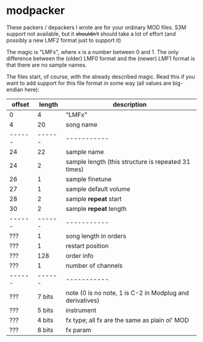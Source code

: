 # modpacker
These packers / depackers I wrote are for your ordinary MOD files. S3M support not available, but it ~~shouldn't~~ should take a lot of effort (and possibly a new LMF2 format just to support it)

The magic is "LMFx", where x is a number between 0 and 1. The only difference between the (older) LMF0 format and the (newer) LMF1 format is that there are no sample names.

The files start, of course, with the already described magic. Read this if you want to add support for this file format in some way (all values are big-endian here):

| offset | length | description |
| ------ | ------ | ----------- |
| 0 | 4 | "LMFx" |
| 4 | 20 | song name |
| ------ | ------ | ----------- |
| 24 | 22 | sample name |
| 24 | 2 | sample length (this structure is repeated 31 times) |
| 26 | 1 | sample finetune |
| 27 | 1 | sample default volume |
| 28 | 2 | sample **repeat** start |
| 30 | 2 | sample **repeat** length |
| ------ | ------ | ----------- |
| ??? | 1 | song length in orders |
| ??? | 1 | restart position |
| ??? | 128 | order info |
| ??? | 1 | number of channels |
| ------ | ------ | ----------- |
| ??? | 7 bits | note (0 is no note, 1 is C-2 in Modplug and derivatives) |
| ??? | 5 bits | instrument |
| ??? | 4 bits | fx type; all fx are the same as plain ol' MOD |
| ??? | 8 bits | fx param |
